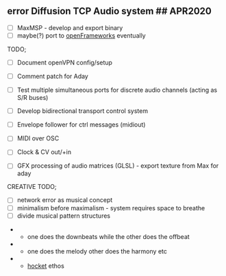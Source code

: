 ## error Diffusion TCP Audio system ## APR2020

- [ ] MaxMSP - develop and export binary <br>
- [ ] maybe(?) port to [openFrameworks](https://openframeworks.cc/documentation/ofxNetwork/ofxTCPClient/) eventually

TODO;
- [ ] Document openVPN config/setup
- [ ] Comment patch for Aday
- [ ] Test multiple simultaneous ports for discrete audio channels (acting as S/R buses)
- [ ] Develop bidirectional transport control system
- [ ] Envelope follower for ctrl messages (midiout)
- [ ] MIDI over OSC
- [ ] Clock & CV out/+in
- [ ] GFX processing of audio matrices (GLSL) - export texture from Max for aday


CREATIVE TODO;
- [ ] network error as musical concept
- [ ] minimalism before maximalism - system requires space to breathe
- [ ] divide musical pattern structures
- * one does the downbeats while the other does the offbeat
- * one does the melody other does the harmony etc
- * [hocket](http://www.youtube.com/watch?v=rfco2jnGtn4) ethos
